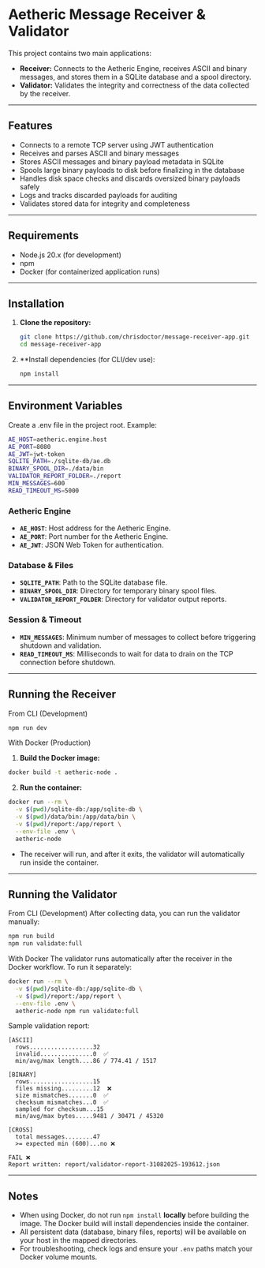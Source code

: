 # Aetheric Message Receiver & Validator

This project contains two main applications:

- **Receiver:** Connects to the Aetheric Engine, receives ASCII and binary messages, and stores them in a SQLite database and a spool directory.
- **Validator:** Validates the integrity and correctness of the data collected by the receiver.

---

## Features

- Connects to a remote TCP server using JWT authentication
- Receives and parses ASCII and binary messages
- Stores ASCII messages and binary payload metadata in SQLite
- Spools large binary payloads to disk before finalizing in the database
- Handles disk space checks and discards oversized binary payloads safely
- Logs and tracks discarded payloads for auditing
- Validates stored data for integrity and completeness

---

## Requirements

- Node.js 20.x (for development)
- npm
- Docker (for containerized application runs)

---

## Installation

1. **Clone the repository:**
   ```sh
   git clone https://github.com/chrisdoctor/message-receiver-app.git
   cd message-receiver-app
   ```

2. **Install dependencies (for CLI/dev use):
    ```sh
    npm install
    ```

---

## Environment Variables
Create a .env file in the project root. Example:

```sh
AE_HOST=aetheric.engine.host
AE_PORT=8080
AE_JWT=jwt-token
SQLITE_PATH=./sqlite-db/ae.db
BINARY_SPOOL_DIR=./data/bin
VALIDATOR_REPORT_FOLDER=./report
MIN_MESSAGES=600
READ_TIMEOUT_MS=5000
```

### Aetheric Engine
* **`AE_HOST`**: Host address for the Aetheric Engine.
* **`AE_PORT`**: Port number for the Aetheric Engine.
* **`AE_JWT`**: JSON Web Token for authentication.

### Database & Files
* **`SQLITE_PATH`**: Path to the SQLite database file.
* **`BINARY_SPOOL_DIR`**: Directory for temporary binary spool files.
* **`VALIDATOR_REPORT_FOLDER`**: Directory for validator output reports.

### Session & Timeout
* **`MIN_MESSAGES`**: Minimum number of messages to collect before triggering shutdown and validation.
* **`READ_TIMEOUT_MS`**: Milliseconds to wait for data to drain on the TCP connection before shutdown.

---

## Running the Receiver
From CLI (Development)
```sh
npm run dev
```

With Docker (Production)
1. **Build the Docker image:**
```sh
docker build -t aetheric-node .
```

2. **Run the container:**
```sh
docker run --rm \
  -v $(pwd)/sqlite-db:/app/sqlite-db \
  -v $(pwd)/data/bin:/app/data/bin \
  -v $(pwd)/report:/app/report \
  --env-file .env \
  aetheric-node
```

* The receiver will run, and after it exits, the validator will automatically run inside the container.

---

## Running the Validator
From CLI (Development)
After collecting data, you can run the validator manually:
```sh
npm run build
npm run validate:full
```

With Docker
The validator runs automatically after the receiver in the Docker workflow.
To run it separately:
```sh
docker run --rm \
  -v $(pwd)/sqlite-db:/app/sqlite-db \
  -v $(pwd)/report:/app/report \
  --env-file .env \
  aetheric-node npm run validate:full
```

Sample validation report:

```
[ASCII]
  rows..................32
  invalid...............0  ✅
  min/avg/max length....86 / 774.41 / 1517

[BINARY]
  rows..................15
  files missing.........12  ❌
  size mismatches.......0  ✅
  checksum mismatches...0  ✅
  sampled for checksum...15
  min/avg/max bytes.....9481 / 30471 / 45320

[CROSS]
  total messages........47
  >= expected min (600)...no ❌

FAIL ❌
Report written: report/validator-report-31082025-193612.json
```

---

## Notes
* When using Docker, do not run `npm install` **locally** before building the image. The Docker build will install dependencies inside the container.
* All persistent data (database, binary files, reports) will be available on your host in the mapped directories.
* For troubleshooting, check logs and ensure your `.env` paths match your Docker volume mounts.